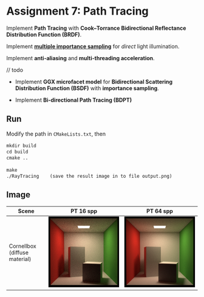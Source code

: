 # Assignment 7: Path Tracing

Implement **Path Tracing** with **Cook–Torrance Bidirectional Reflectance Distribution Function (BRDF)**.

Implement [**multiple importance sampling**](https://graphics.stanford.edu/courses/cs348b-03/papers/veach-chapter9.pdf) for *direct* light illumination.

Implement **anti-aliasing** and **multi-threading acceleration**.



// todo

* Implement **GGX microfacet model** for **Bidirectional Scattering Distribution Function (BSDF)** with **importance sampling**.

* Implement **Bi-directional Path Tracing (BDPT)**



## Run

Modify the path in `CMakeLists.txt`, then

```shell
mkdir build
cd build
cmake ..

make
./RayTracing	(save the result image in to file output.png)
```



## Image

| Scene                         | PT 16 spp                         | PT 64 spp                         |
| ----------------------------- | --------------------------------- | --------------------------------- |
| Cornellbox (diffuse material) | ![output](image/output_16spp.png) | ![output](image/output_64spp.png) |